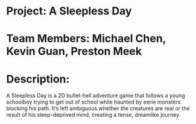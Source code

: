 # Project: A Sleepless Day
# Team Members: Michael Chen, Kevin Guan, Preston Meek
# Description:
A Sleepless Day is a 2D bullet-hell adventure game that follows a young schoolboy trying to get out of school while haunted by eerie monsters blocking his path. It’s left ambiguous whether the creatures are real or the result of his sleep-deprived mind, creating a tense, dreamlike journey.
